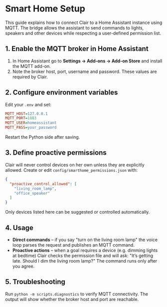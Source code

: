 # Smart Home Setup

This guide explains how to connect Clair to a Home Assistant instance using
MQTT.  The bridge allows the assistant to send commands to lights, speakers and
other devices while respecting a user-defined permission list.

## 1. Enable the MQTT broker in Home Assistant

1. In Home Assistant go to **Settings → Add-ons → Add-on Store** and install the
   MQTT add-on.
2. Note the broker host, port, username and password.  These values are required
   by Clair.

## 2. Configure environment variables

Edit your `.env` and set:

```ini
MQTT_HOST=127.0.0.1
MQTT_PORT=1883
MQTT_USER=homeassistant
MQTT_PASS=your_password
```

Restart the Python side after saving.

## 3. Define proactive permissions

Clair will never control devices on her own unless they are explicitly allowed.
Create or edit `config/smarthome_permissions.json` with:

```json
{
  "proactive_control_allowed": [
    "living_room_lamp",
    "office_speaker"
  ]
}
```

Only devices listed here can be suggested or controlled automatically.

## 4. Usage

- **Direct commands** – if you say "turn on the living room lamp" the voice loop
  parses the request and publishes an MQTT command.
- **Proactive actions** – when a goal requires a device (e.g. dimming lights at
  bedtime) Clair checks the permission file and will ask:
  "It’s getting late.  Should I dim the living room lamp?"  The command runs
  only after you agree.

## 5. Troubleshooting

Run `python -m scripts.diagnostics` to verify MQTT connectivity.  The output will
show whether the broker host and port are reachable.

